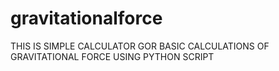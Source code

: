 # gravitationalforce
THIS IS SIMPLE CALCULATOR GOR BASIC CALCULATIONS OF GRAVITATIONAL FORCE USING PYTHON SCRIPT 
